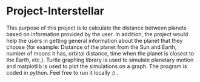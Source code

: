 # Project-Interstellar
This purpose of this project is to calculate the distance between planets based on information provided by the user. In addition, the project would help the users in getting general information about the planet that they choose (for example: Distance of the planet from the Sun and Earth, number of moons it has, orbital distance, time when the planet is closest to the Earth, etc.). Turtle graphing library is used to simulate planetary motion and matplotlib is used to plot the simulations on a graph. The program is coded in python. Feel free to run it locally :) .
